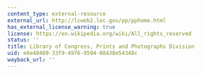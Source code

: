 ```yaml
---
content_type: external-resource
external_url: http://lcweb2.loc.gov/pp/pphome.html
has_external_license_warning: true
license: https://en.wikipedia.org/wiki/All_rights_reserved
status: ''
title: Library of Congress, Prints and Photographs Division
uid: e6e40489-33f9-4976-9594-08438e54348c
wayback_url: ''
---
```

